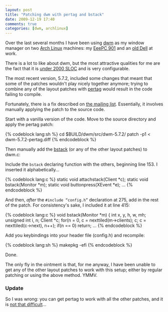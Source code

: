 ```yaml
---
layout: post
title: "Patching dwm with pertag and bstack"
date: 2009-12-19 17:40
comments: true
categories: [dwm, archlinux]
---
```

Over the last several months I have been using [dwm](http://dwm.suckless.org/) 
as my window manager on two [Arch Linux](http://www.archlinux.org/)
machines:  my <a href="http://www.flickr.com/photos/jasonwryan/4196530478/" title="Flickr image"
target="_blank">EeePC 901</a> and an <a href="http://www.flickr.com/photos/jasonwryan/4193384965/" title="Flickr image"
target="_blank">old Dell</a> at work.

There is a lot to like about dwm, but the most attractive qualities for me
are the fact that it is [under 2000 SLOC](http://en.wikipedia.org/wiki/Source_lines_of_code) 
and is very configurable.

The most recent version, 5.7.2, included some changes that meant that some
of the patches wouldn't play nicely together anymore; trying to combine
any of the layout patches with [pertag](http://dwm.suckless.org/patches/pertag)
would result in the code failing to compile.

Fortunately, there is a fix described on [the mailing list](http://lists.suckless.org/dev/0911/2317.html).
Essentially, it involves manually applying the patch to the source code.

Start with a vanilla version of the code. Move to the source directory and
apply the pertag patch:

{% codeblock lang:sh %}
cd $BUILD/dwm/src/dwm-5.7.2/ patch -p1 < dwm-5.7.2-pertag.diff
{% endcodeblock %}

Then manually add the [bstack](http://dwm.suckless.org/patches/bottom_stack) 
(or any of the other layout patches) to <span class="file">dwm.c</span>:

Include the `bstack` declaring function with the others, beginning line 153. I
inserted it alphabetically…

{% codeblock lang:c %}
static void attachstack(Client *c); 
static void bstack(Monitor *m);
static void buttonpress(XEvent *e);
…
{% endcodeblock %}

And then, *after* the `#include “config.h”` declaration at
275, add in the rest of the patch. For consistency's sake, I included it
at line 415:

{% codeblock lang:c %}
void bstack(Monitor *m) { 
  int x, y, h, w, mh; 
  unsigned int i, n;
  Client *c; for(n = 0, c = nexttiled(m-&gt;clients); c; c = nexttiled(c-&gt;next), n++); 
  if(n == 0) 
return;
…
{% endcodeblock %}

Add you keybindings into your header file (<span class="file">config.h</span>) and recompile:

{% codeblock lang:sh %}
makepkg -efi
{% endcodeblock %}

Done.

The only fly in the ointment is that, for me anyway, I have been unable to
get any of the other layout patches to work with this setup; either by regular
patching or using the above method. YMMV.

### Update
So I was wrong: you can get pertag to work with all the
other patches, and it is [not that difficult](http://jasonwryan.com/blog/2010-03-02-patching-dwm/)…

